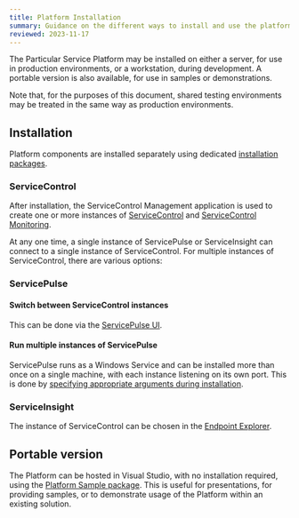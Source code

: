 ```yaml
---
title: Platform Installation
summary: Guidance on the different ways to install and use the platform
reviewed: 2023-11-17
---
```


The Particular Service Platform may be installed on either a server, for use in production environments, or a workstation, during development. A portable version is also available, for use in samples or demonstrations.

Note that, for the purposes of this document, shared testing environments may be treated in the same way as production environments.

## Installation

Platform components are installed separately using dedicated [installation packages](https://particular.net/downloads).

### ServiceControl

After installation, the ServiceControl Management application is used to create one or more instances of [ServiceControl](/servicecontrol/installation.md) and [ServiceControl Monitoring](/servicecontrol/monitoring-instances/installation/).

At any one time, a single instance of ServicePulse or ServiceInsight can connect to a single instance of ServiceControl. For multiple instances of ServiceControl, there are various options:

### ServicePulse

#### Switch between ServiceControl instances

This can be done via the [ServicePulse UI](/servicepulse/host-config.md#configuring-connections-via-the-servicepulse-ui).

#### Run multiple instances of ServicePulse

ServicePulse runs as a Windows Service and can be installed more than once on a single machine, with each instance listening on its own port. This is done by [specifying appropriate arguments during installation](/servicepulse/installation.md#installation-available-installation-parameters).

### ServiceInsight

The instance of ServiceControl can be chosen in the [Endpoint Explorer](/serviceinsight/#endpoint-explorer).

## Portable version

The Platform can be hosted in Visual Studio, with no installation required, using the [Platform Sample package](/platform/platform-sample-package.md). This is useful for presentations, for providing samples, or to demonstrate usage of the Platform within an existing solution.
